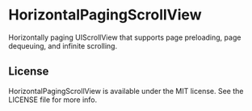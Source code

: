 # HorizontalPagingScrollView
Horizontally paging UIScrollView that supports page preloading, page dequeuing, and infinite scrolling.

## License
HorizontalPagingScrollView is available under the MIT license. See the LICENSE file for more info.

